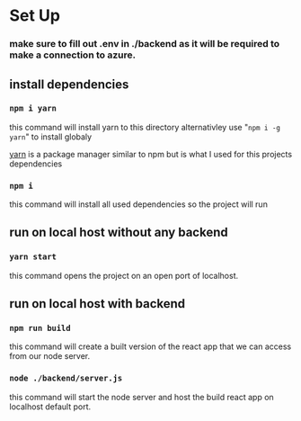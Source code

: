 # Set Up

### make sure to fill out .env in ./backend as it will be required to make a connection to azure.

## install dependencies

### `npm i yarn`

this command will install yarn to this directory alternativley use "`npm i -g yarn`" to install globaly

<a href="https://yarnpkg.com/">yarn</a> is a package manager similar to npm but is what I used for this projects dependencies

### `npm i`

this command will install all used dependencies so the project will run

## run on local host without any backend

### `yarn start`

this command opens the project on an open port of localhost.


## run on local host with backend

### `npm run build`
this command will create a built version of the react app that we can access from our node server.

### `node ./backend/server.js`
this command will start the node server and host the build react app on localhost default port.